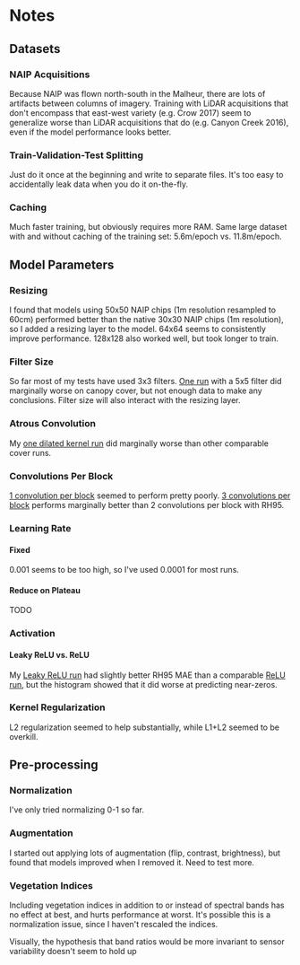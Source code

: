 # Notes

## Datasets 

### NAIP Acquisitions

Because NAIP was flown north-south in the Malheur, there are lots of artifacts between columns of imagery. Training with LiDAR acquisitions that don't encompass that east-west variety (e.g. Crow 2017) seem to generalize worse than LiDAR acquisitions that do (e.g. Canyon Creek 2016), even if the model performance looks better.

### Train-Validation-Test Splitting

Just do it once at the beginning and write to separate files. It's too easy to accidentally leak data when you do it on-the-fly.

### Caching

Much faster training, but obviously requires more RAM. Same large dataset with and without caching of the training set: 5.6m/epoch vs. 11.8m/epoch.

## Model Parameters

### Resizing

I found that models using 50x50 NAIP chips (1m resolution resampled to 60cm) performed better than the native 30x30 NAIP chips (1m resolution), so I added a resizing layer to the model. 64x64 seems to consistently improve performance. 128x128 also worked well, but took longer to train.

### Filter Size

So far most of my tests have used 3x3 filters. [One run](https://wandb.ai/aazuspan-team/naip-cnn/runs/x7prngt6/overview?nw=nwuseraazuspan) with a 5x5 filter did marginally worse on canopy cover, but not enough data to make any conclusions. Filter size will also interact with the resizing layer.

### Atrous Convolution

My [one dilated kernel run](https://wandb.ai/aazuspan-team/naip-cnn/runs/tl8w2480?nw=nwuseraazuspan) did marginally worse than other comparable cover runs.

### Convolutions Per Block

[1 convolution per block](https://wandb.ai/aazuspan-team/naip-cnn/runs/y4wablxq?nw=nwuseraazuspan) seemed to perform pretty poorly. [3 convolutions per block](https://wandb.ai/aazuspan-team/naip-cnn/runs/awjywygz/workspace?nw=nwuseraazuspan) performs marginally better than 2 convolutions per block with RH95.

### Learning Rate

#### Fixed

0.001 seems to be too high, so I've used 0.0001 for most runs.

#### Reduce on Plateau

TODO

### Activation

#### Leaky ReLU vs. ReLU

My [Leaky ReLU run](https://wandb.ai/aazuspan-team/naip-cnn/runs/jrqf2t29/overview?nw=nwuseraazuspan) had slightly better RH95 MAE than a comparable [ReLU run](https://wandb.ai/aazuspan-team/naip-cnn/runs/muyp1bbr/overview?nw=nwuseraazuspan), but the histogram showed that it did worse at predicting near-zeros.

### Kernel Regularization

L2 regularization seemed to help substantially, while L1+L2 seemed to be overkill.

## Pre-processing

### Normalization

I've only tried normalizing 0-1 so far.

### Augmentation

I started out applying lots of augmentation (flip, contrast, brightness), but found that models improved when I removed it. Need to test more.

### Vegetation Indices

Including vegetation indices in addition to or instead of spectral bands has no effect at best, and hurts performance at worst. It's possible this is a normalization issue, since I haven't rescaled the indices.

Visually, the hypothesis that band ratios would be more invariant to sensor variability doesn't seem to hold up